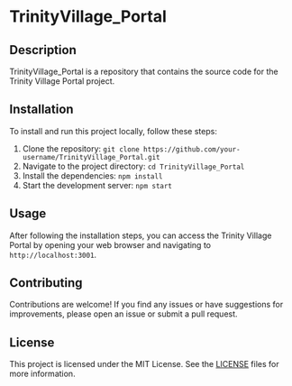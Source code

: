 # TrinityVillage_Portal
## Description
TrinityVillage_Portal is a repository that contains the source code for the Trinity Village Portal project.

## Installation
To install and run this project locally, follow these steps:

1. Clone the repository: `git clone https://github.com/your-username/TrinityVillage_Portal.git`
2. Navigate to the project directory: `cd TrinityVillage_Portal`
3. Install the dependencies: `npm install`
4. Start the development server: `npm start`

## Usage
After following the installation steps, you can access the Trinity Village Portal by opening your web browser and navigating to `http://localhost:3001`.

## Contributing
Contributions are welcome! If you find any issues or have suggestions for improvements, please open an issue or submit a pull request.

## License
This project is licensed under the MIT License. See the [LICENSE](LICENSE) files for more information.